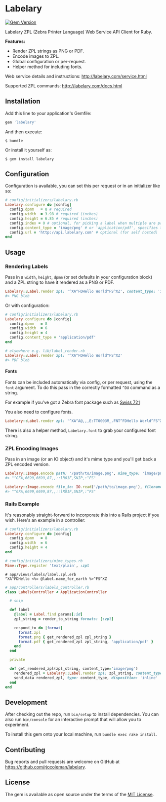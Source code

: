 # Labelary

[![Gem Version](https://badge.fury.io/rb/labelary.svg)](https://badge.fury.io/rb/labelary)

Labelary ZPL (Zebra Printer Language) Web Service API Client for Ruby.

**Features:**

* Render ZPL strings as PNG or PDF.
* Encode images to ZPL.
* Global configuration or per-request.
* Helper method for including fonts.

Web service details and instructions: http://labelary.com/service.html

Supported ZPL commands: http://labelary.com/docs.html


## Installation

Add this line to your application's Gemfile:

```ruby
gem 'labelary'
```

And then execute:

    $ bundle

Or install it yourself as:

    $ gem install labelary

## Configuration

Configuration is available, you can set this per request or in an initializer like so:

```ruby
# config/initializers/labelary.rb
Labelary.configure do |config|
  config.dpmm   = 8 # required
  config.width  = 3.98 # required (inches)
  config.height = 6.85 # required (inches)
  config.index = 0 # optional, for picking a label when multiple are present in the ZPL (usually 0)
  config.content_type = 'image/png' # or 'application/pdf', specifies the content type of the returned label
  config.url = 'http://api.labelary.com' # optional (for self hosted)
end
```

## Usage

### Rendering Labels

Pass in a `width`, `height`, `dpmm` (or set defaults in your configuration block) and a ZPL string to have it rendered as a PNG or PDF.

```ruby
Labelary::Label.render zpl: '^XA^FDHello World^FS^XZ', content_type: 'image/png', dpmm: 8, width: 6, height: 4
#> PNG blob
```

Or with configuration:

```ruby
# config/initializers/labelary.rb
Labelary.configure do |config|
  config.dpmm   = 8
  config.width  = 6
  config.height = 4
  config.content_type = 'application/pdf'
end

# elsewhere e.g. lib/label_render.rb
Labelary::Label.render zpl: '^XA^FDHello World^FS^XZ'
#> PDF blob
```

#### Fonts

Fonts can be included automatically via config, or per request, using the `font` argument. To do this pass in the correctly formatted `^DU` command as a string.

For example if you've got a Zebra font package such as [Swiss 721](https://support.zebra.com/cpws/docs/fonts/DownloadSwiss721.htm)

You also need to configure fonts.

```ruby
Labelary::Label.render zpl: '^XA^A@,,,E:TT0003M_.FNT^FDHello World^FS^XZ', font: File.read('./swiss-721-font/77849_002.ZSU')
```

There is also a helper method, `Labelary.font` to grab your configured font string.

### ZPL Encoding Images

Pass in an image (or an IO object) and it's mime type and you'll get back a ZPL encoded version.

```ruby
Labelary::Image.encode path: '/path/to/image.png', mime_type: 'image/png'
#> "^GFA,6699,6699,87,,::lR01F,SNIP,:^FS"

Labelary::Image.encode file_io: IO.read('/path/to/image.png'), filename: 'image.png', mime_type: 'image/png'
#> "^GFA,6699,6699,87,,::lR01F,SNIP,:^FS"
```

### Rails Example

It's reasonably straight-forward to incorporate this into a Rails project if you wish. Here's an example in a controller:

```ruby
# config/initializers/labelary.rb
Labelary.configure do |config|
  config.dpmm   = 8
  config.width  = 6
  config.height = 4
end

# config/initializers/mime_types.rb
Mime::Type.register 'text/plain', :zpl
```

```
# app/views/labels/label.zpl.erb
^XA^FDHello <%= @label.name_for_earth %>^FS^XZ
```

```ruby
# app/controllers/labels_controller.rb
class LabelsController < ApplicationController

  # snip

  def label
    @label = Label.find params[:id]
    zpl_string = render_to_string formats: [:zpl]

    respond_to do |format|
      format.zpl
      format.png { get_rendered_zpl zpl_string }
      format.pdf { get_rendered_zpl zpl_string, 'application/pdf' }
    end
  end

  private

  def get_rendered_zpl(zpl_string, content_type='image/png')
    rendered_zpl = Labelary::Label.render zpl: zpl_string, content_type: content_type
    send_data rendered_zpl, type: content_type, disposition: 'inline'
  end
end
```

## Development

After checking out the repo, run `bin/setup` to install dependencies. You can also run `bin/console` for an interactive prompt that will allow you to experiment.

To install this gem onto your local machine, run `bundle exec rake install`.

## Contributing

Bug reports and pull requests are welcome on GitHub at https://github.com/rjocoleman/labelary.


## License

The gem is available as open source under the terms of the [MIT License](http://opensource.org/licenses/MIT).
